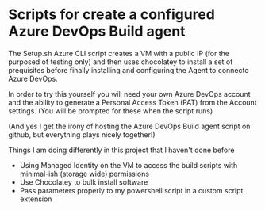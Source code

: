 # Scripts for create a configured Azure DevOps Build agent 

The Setup.sh Azure CLI script creates a VM with a public IP (for the purposed of testing only) and then uses chocolatey to install a set of prequisites before finally installing and configuring the Agent to connecto Azure DevOps.

In order to try this yourself you will need your own Azure DevOps account and the ability to generate a Personal Access Token (PAT) from the Account settings. (You will be prompted for these when the script runs)

(And yes I get the irony of hosting the Azure DevOps Build agent script on github, but everything plays nicely together!)

Things I am doing differently in this project that I haven't done before

- Using Managed Identity on the VM to access the build scripts with minimal-ish (storage wide) permissions
- Use Chocolatey to bulk install software
- Pass parameters properly to my powershell script in a custom script extension  
